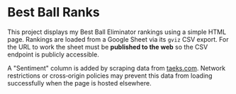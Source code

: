 # Best Ball Ranks

This project displays my Best Ball Eliminator rankings using a simple HTML
page. Rankings are loaded from a Google Sheet via its `gviz` CSV export.
For the URL to work the sheet must be **published to the web** so the CSV
endpoint is publicly accessible.

A "Sentiment" column is added by scraping data from
[taeks.com](https://taeks.com/nfl/bestball/leaderboard/rookie). Network
restrictions or cross‑origin policies may prevent this data from loading
successfully when the page is hosted elsewhere.
